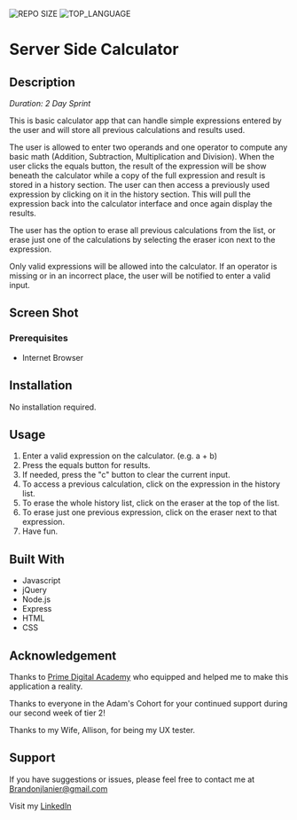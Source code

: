 ![REPO SIZE](https://img.shields.io/github/repo-size/brandon-lanier/weekend-jquery-salary-calculator.svg?style=flat-square)
![TOP_LANGUAGE](https://img.shields.io/github/languages/top/brandon-lanier/weekend-jquery-salary-calculator.svg?style=flat-square)
# Server Side Calculator

## Description

_Duration: 2 Day Sprint_

This is basic calculator app that can handle simple expressions entered by the user and will store all previous calculations and results used.

The user is allowed to enter two operands and one operator to compute any basic math (Addition, Subtraction, Multiplication and Division).  When the user clicks the equals button, the result of the expression will be show beneath the calculator while a copy of the full expression and result is stored in a history section.  The user can then access a previously used expression by clicking on it in the history section.  This will pull the expression back into the calculator interface and once again display the results.

The user has the option to erase all previous calculations from the list, or erase just one of the calculations by selecting the eraser icon next to the expression.

Only valid expressions will be allowed into the calculator.  If an operator is missing or in an incorrect place, the user will be notified to enter a valid input.
## Screen Shot

<!-- ![alt text](https://github.com/Brandon-Lanier/weekend-jquery-salary-calculator/blob/master/screen1.png?raw=true) -->

<!-- ![alt text](https://github.com/Brandon-Lanier/weekend-jquery-salary-calculator/blob/master/screen2.png?raw=true) -->

### Prerequisites

- Internet Browser

## Installation

No installation required.

## Usage

1. Enter a valid expression on the calculator. (e.g. a + b)
2. Press the equals button for results.
3. If needed, press the "c" button to clear the current input.
4. To access a previous calculation, click on the expression in the history list.
5. To erase the whole history list, click on the eraser at the top of the list.
6. To erase just one previous expression, click on the eraser next to that expression.
7. Have fun.

## Built With

- Javascript
- jQuery
- Node.js
- Express
- HTML
- CSS
## Acknowledgement
Thanks to [Prime Digital Academy](www.primeacademy.io) who equipped and helped me to make this application a reality. 

Thanks to everyone in the Adam's Cohort for your continued support during our second week of tier 2!

Thanks to my Wife, Allison, for being my UX tester.

## Support
If you have suggestions or issues, please feel free to contact me at [Brandonjlanier@gmail.com](mailto:brandonjlanier@gmail.com)

Visit my [LinkedIn](https://www.linkedin.com/in/brandon-lanier-b5678b26/)

